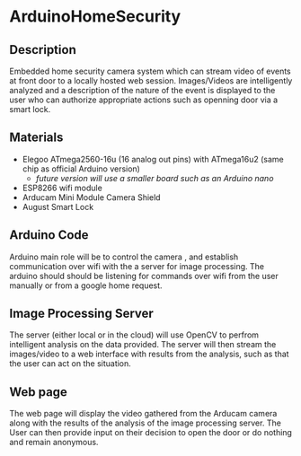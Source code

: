 # ArduinoHomeSecurity


## Description
Embedded home security camera system which can stream video of events at front door to a locally hosted web session. Images/Videos are intelligently analyzed and a description of the nature of the event is displayed to the user who can authorize appropriate actions such as openning door via a smart lock. 



## Materials 

* Elegoo ATmega2560-16u (16 analog out pins) with ATmega16u2 (same chip as official Arduino version)
  * *future version will use a smaller board such as an Arduino nano*
* ESP8266 wifi module 
* Arducam Mini Module Camera Shield
* August Smart Lock


## Arduino Code 
Arduino main role will be to control the camera , and establish communication over wifi with the a server for image processing.  The arduino should should be listening for commands over wifi from the user manually or from a google home request.

## Image Processing Server
The server (either local or in the cloud) will use OpenCV to perfrom intelligent analysis on the data provided. The server will then stream the images/video to a web interface with results from the analysis, such as that the user can act on the situation. 

## Web page 
The web page will display the video gathered from the Arducam camera along with the results of the analysis of the image processing server. The User can then provide input on their decision to open the door or do nothing and remain anonymous. 







